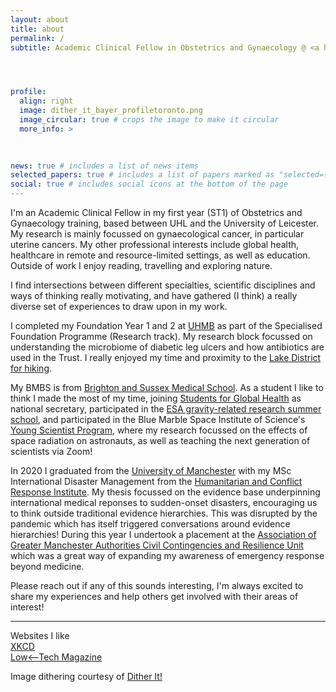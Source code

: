 ```yaml
---
layout: about
title: about
permalink: /
subtitle: Academic Clinical Fellow in Obstetrics and Gynaecology @ <a href='https://www.leicestershospitals.nhs.uk/aboutus/departments-services/gynaecology'>UHL</a> and <a href='https://le.ac.uk/'>University of Leicester</a>




profile:
  align: right
  image: dither_it_bayer_profiletoronto.png
  image_circular: true # crops the image to make it circular
  more_info: >
    
    

news: true # includes a list of news items
selected_papers: true # includes a list of papers marked as "selected={true}"
social: true # includes social icons at the bottom of the page
---
```


I'm an Academic Clinical Fellow in my first year (ST1) of Obstetrics and Gynaecology training, based between UHL and the University of Leicester. My research is mainly focussed on gynaecological cancer, in particular uterine cancers. My other professional interests include global health, healthcare in remote and resource-limited settings, as well as education. Outside of work I enjoy reading, travelling and exploring nature.

I find intersections between different specialties, scientific disciplines and ways of thinking really motivating, and have gathered (I think) a really diverse set of experiences to draw upon in my work.

I completed my Foundation Year 1 and 2 at [UHMB](https://www.uhmb.nhs.uk/) as part of the Specialised Foundation Programme (Research track). My research block focussed on understanding the microbiome of diabetic leg ulcers and how antibiotics are used in the Trust. I really enjoyed my time and proximity to the [Lake District for hiking](https://www.walkingenglishman.com/lakes.htm).

My BMBS is from [Brighton and Sussex Medical School](https://www.bsms.ac.uk/index.aspx). As a student I like to think I made the most of my time, joining [Students for Global Health](https://studentsforglobalhealth.org/) as national secretary, participated in the [ESA gravity-related research summer school](https://www.esa.int/Education/ESA_Academy/Current_opportunities_for_university_students), and participated in the Blue Marble Space Institute of Science's [Young Scientist Program](https://bmsis.org/ysp/), where my research focussed on the effects of space radiation on astronauts, as well as teaching the next generation of scientists via Zoom!

In 2020 I graduated from the [University of Manchester](https://www.manchester.ac.uk/) with my MSc International Disaster Management from the [Humanitarian and Conflict Response Institute](https://www.hcri.manchester.ac.uk/). My thesis focussed on the evidence base underpinning international medical reponses to sudden-onset disasters, encouraging us to think outside traditional evidence hierarchies. This was disrupted by the pandemic which has itself triggered conversations around evidence hierarchies! During this year I undertook a placement at the [Association of Greater Manchester Authorities Civil Contingencies and Resilience Unit](https://www.manchester.gov.uk/info/200039/emergencies/6303/preparing_for_emergencies/3) which was a great way of expanding my awareness of emergency response beyond medicine.

Please reach out if any of this sounds interesting, I'm always excited to share my experiences and help others get involved with their areas of interest!

---

Websites I like  
[XKCD](https://xkcd.com/)  
[Low<--Tech Magazine](https://solar.lowtechmagazine.com/)

Image dithering courtesy of [Dither It!](https://ditherit.com/)
